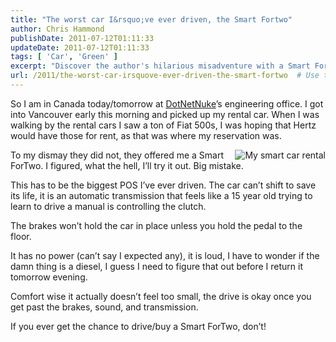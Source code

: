 ```yaml
---
title: "The worst car I&rsquo;ve ever driven, the Smart Fortwo"
author: Chris Hammond
publishDate: 2011-07-12T01:11:33
updateDate: 2011-07-12T01:11:33
tags: [ 'Car', 'Green' ]
excerpt: "Discover the author's hilarious misadventure with a Smart ForTwo in Canada. Find out why this rental turned out to be a major disappointment!"
url: /2011/the-worst-car-irsquove-ever-driven-the-smart-fortwo  # Use the generated URL with year
---
```

<p>So I am in Canada today/tomorrow at <a href="https://www.dotnetnuke.com">DotNetNuke</a>’s engineering office. I got into Vancouver early this morning and picked up my rental car. When I was walking by the rental cars I saw a ton of Fiat 500s, I was hoping that Hertz would have those for rent, as that was where my reservation was.</p>  <p><a title="My smart car (rental)" href="https://www.flickr.com/photos/17726343@N00/5928694107/"><img border="0" alt="My smart car rental" align="right" src="https://static.flickr.com/6030/5928694107_fdc19f7416_m.jpg" /></a>To my dismay they did not, they offered me a Smart ForTwo. I figured, what the hell, I’ll try it out. Big mistake.</p>  <p>This has to be the biggest POS I’ve ever driven. The car can’t shift to save its life, it is an automatic transmission that feels like a 15 year old trying to learn to drive a manual is controlling the clutch.</p>  <p>The brakes won’t hold the car in place unless you hold the pedal to the floor.</p>  <p>It has no power (can’t say I expected any), it is loud, I have to wonder if the damn thing is a diesel, I guess I need to figure that out before I return it tomorrow evening.</p>  <p>Comfort wise it actually doesn’t feel too small, the drive is okay once you get past the brakes, sound, and transmission.</p>  <p>If you ever get the chance to drive/buy a Smart ForTwo, don’t!</p>

